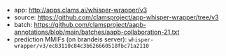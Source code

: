 * app: http://apps.clams.ai/whisper-wrapper/v3
* source: https://github.com/clamsproject/app-whisper-wrapper/tree/v3
* batch: https://github.com/clamsproject/aapb-annotations/blob/main/batches/aapb-collaboration-21.txt
* prediction MMIFs (on brandeis server): `whisper-wrapper/v3/ec83110c84c3b626660518fbc71a2110`
